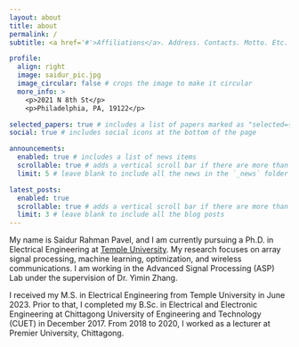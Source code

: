 ```yaml
---
layout: about
title: about
permalink: /
subtitle: <a href='#'>Affiliations</a>. Address. Contacts. Motto. Etc.

profile:
  align: right
  image: saidur_pic.jpg
  image_circular: false # crops the image to make it circular
  more_info: >
    <p>2021 N 8th St</p>
    <p>Philadelphia, PA, 19122</p>

selected_papers: true # includes a list of papers marked as "selected={true}"
social: true # includes social icons at the bottom of the page

announcements:
  enabled: true # includes a list of news items
  scrollable: true # adds a vertical scroll bar if there are more than 3 news items
  limit: 5 # leave blank to include all the news in the `_news` folder

latest_posts:
  enabled: true
  scrollable: true # adds a vertical scroll bar if there are more than 3 new posts items
  limit: 3 # leave blank to include all the blog posts
---
```


<!-- Write your biography here. Tell the world about yourself. Link to your favorite [subreddit](http://reddit.com). You can put a picture in, too. The code is already in, just name your picture `prof_pic.jpg` and put it in the `img/` folder. -->

My name is Saidur Rahman Pavel, and I am currently pursuing a Ph.D. in Electrical Engineering at <a href="https://www.temple.edu/" target="_blank">Temple University</a>. My research focuses on array signal processing, machine learning, optimization, and wireless communications. I am working in the Advanced Signal Processing (ASP) Lab under the supervision of Dr. Yimin Zhang.

I received my M.S. in Electrical Engineering from Temple University in June 2023. Prior to that, I completed my B.Sc. in Electrical and Electronic Engineering at Chittagong University of Engineering and Technology (CUET) in December 2017. From 2018 to 2020, I worked as a lecturer at Premier University, Chittagong.

<!-- Put your address / P.O. box / other info right below your picture. You can also disable any of these elements by editing `profile` property of the YAML header of your `_pages/about.md`. Edit `_bibliography/papers.bib` and Jekyll will render your [publications page](/al-folio/publications/) automatically.

Link to your social media connections, too. This theme is set up to use [Font Awesome icons](https://fontawesome.com/) and [Academicons](https://jpswalsh.github.io/academicons/), like the ones below. Add your Facebook, Twitter, LinkedIn, Google Scholar, or just disable all of them. -->
